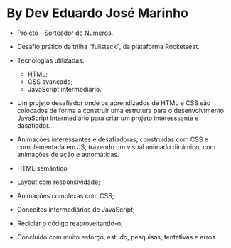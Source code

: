 # By Dev Eduardo José Marinho #

* Projeto - Sorteador de Números. 

- Desafio prático da trilha "fullstack", da plataforma Rocketseat.

- Tecnologias utilizadas:
    - HTML;
    - CSS avançado;
    - JavaScript intermediário.

- Um projeto desafiador onde os aprendizados de HTML e CSS são colocados de forma a construir uma estrutura para o desenvolvimento JavaScript intermediário para criar um projeto interesssante e dasafiador.

- Animações interessantes e desafiadoras, construidas com CSS e complementada em JS, trazendo um visual animado dinâmico, com animações de ação e automáticas.

- HTML semântico;
- Layout com responsividade;
- Animações complexas com CSS;
- Conceitos intermediários de JavaScript;
- Reciclar o código reaproveitando-o;

-  Concluido com muito esforço, estudo, pesquisas, tentativas e erros. 

